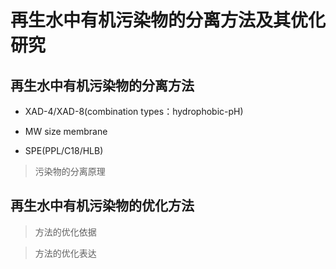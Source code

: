 # 再生水中有机污染物的分离方法及其优化研究

## 再生水中有机污染物的分离方法

* XAD-4/XAD-8(combination types：hydrophobic-pH)

* MW size membrane

* SPE(PPL/C18/HLB)

> 污染物的分离原理


## 再生水中有机污染物的优化方法

> 方法的优化依据

> 方法的优化表达
